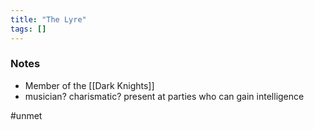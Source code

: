 ```yaml
---
title: "The Lyre"
tags: []
---
```


### Notes

- Member of the [[Dark Knights]]
- musician? charismatic? present at parties who can gain intelligence

#unmet 